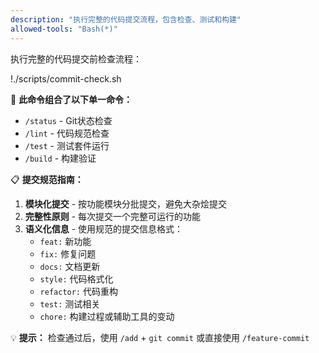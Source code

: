 ```yaml
---
description: "执行完整的代码提交流程，包含检查、测试和构建"
allowed-tools: "Bash(*)"
---
```


执行完整的代码提交前检查流程：

!./scripts/commit-check.sh

🔗 **此命令组合了以下单一命令：**
- `/status` - Git状态检查
- `/lint` - 代码规范检查  
- `/test` - 测试套件运行
- `/build` - 构建验证

📋 **提交规范指南：**
1. **模块化提交** - 按功能模块分批提交，避免大杂烩提交
2. **完整性原则** - 每次提交一个完整可运行的功能
3. **语义化信息** - 使用规范的提交信息格式：
   - `feat:` 新功能
   - `fix:` 修复问题
   - `docs:` 文档更新
   - `style:` 代码格式化
   - `refactor:` 代码重构
   - `test:` 测试相关
   - `chore:` 构建过程或辅助工具的变动

💡 **提示：** 检查通过后，使用 `/add` + `git commit` 或直接使用 `/feature-commit`
